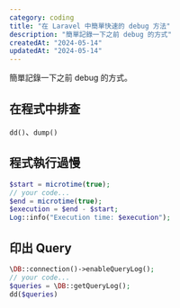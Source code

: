 ```yaml
---
category: coding
title: "在 Laravel 中簡單快速的 debug 方法"
description: "簡單記錄一下之前 debug 的方式"
createdAt: "2024-05-14"
updatedAt: "2024-05-14"
---
```


簡單記錄一下之前 debug 的方式。

## 在程式中排查

`dd()`、`dump()`

## 程式執行過慢

```php
$start = microtime(true);
// your code...
$end = microtime(true);
$execution = $end - $start;
Log::info("Execution time: $execution");
```

## 印出 Query

```php
\DB::connection()->enableQueryLog();
// your code...
$queries = \DB::getQueryLog();
dd($queries)
```

